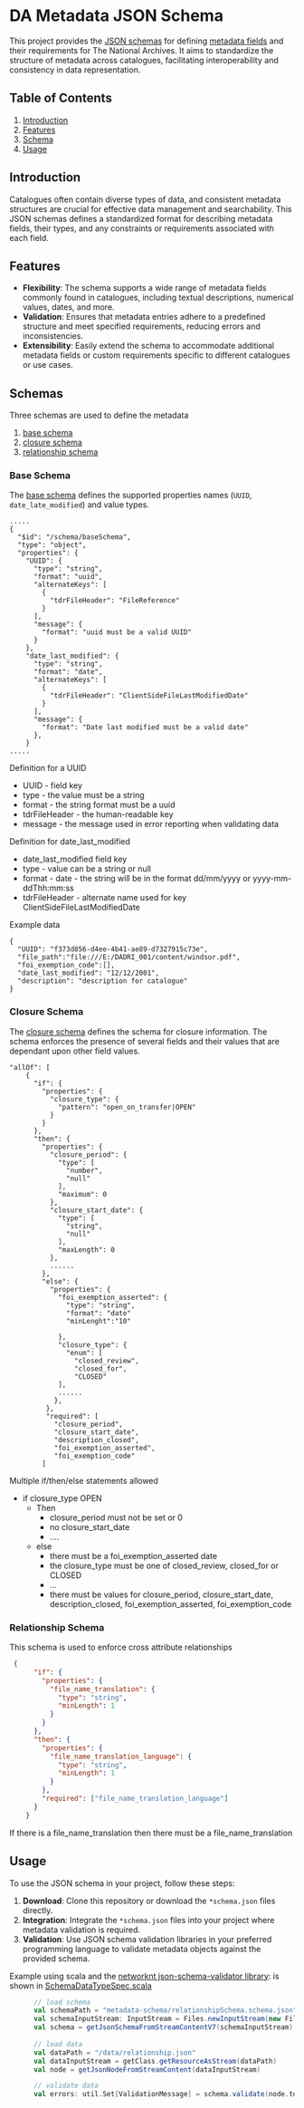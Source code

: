 # DA Metadata JSON Schema

This project provides the [JSON schemas](https://json-schema.org/) for defining [metadata fields](https://www.nationalarchives.gov.uk/information-management/manage-information/digital-records-transfer/what-are-born-digital-records/) and their requirements for The National Archives. It aims to standardize the structure of metadata across catalogues, facilitating interoperability and consistency in data representation.

## Table of Contents

1. [Introduction](#introduction)
2. [Features](#features)
3. [Schema](#schemas)
4. [Usage](#usage)

## Introduction

Catalogues often contain diverse types of data, and consistent metadata structures are crucial for effective data management and searchability. This JSON schemas defines a standardized format for describing metadata fields, their types, and any constraints or requirements associated with each field.

## Features

- **Flexibility**: The schema supports a wide range of metadata fields commonly found in catalogues, including textual descriptions, numerical values, dates, and more.
- **Validation**: Ensures that metadata entries adhere to a predefined structure and meet specified requirements, reducing errors and inconsistencies.
- **Extensibility**: Easily extend the schema to accommodate additional metadata fields or custom requirements specific to different catalogues or use cases.

## Schemas

Three schemas are used to define the metadata
1. [base schema](#base-schema)
2. [closure schema](#closure-schema)
3. [relationship schema](metadata-schema/relationshipSchema.schema.json)

### Base Schema
The [base schema](metadata-schema/baseSchema.schema.json) defines the supported properties names (`UUID`, `date_late_modified`) and value types.
```
.....
{
  "$id": "/schema/baseSchema",
  "type": "object",
  "properties": {
    "UUID": {
      "type": "string",
      "format": "uuid",
      "alternateKeys": [
        {
          "tdrFileHeader": "FileReference"
        }
      ],
      "message": {
        "format": "uuid must be a valid UUID"
      }
    },
    "date_last_modified": {
      "type": "string",
      "format": "date",
      "alternateKeys": [
        {
          "tdrFileHeader": "ClientSideFileLastModifiedDate"
        }
      ],
      "message": {
        "format": "Date last modified must be a valid date"
      },
    }
.....
```
Definition for a UUID
* UUID - field key 
* type - the value must be a string
* format - the string format must be a uuid
* tdrFileHeader - the human-readable key 
* message - the message used in error reporting when validating data

Definition for date_last_modified
* date_last_modified field key
* type - value can be a string or null
* format - date - the string will be in the format dd/mm/yyyy or yyyy-mm-ddThh:mm:ss
* tdrFileHeader - alternate name used for key ClientSideFileLastModifiedDate

Example data
```
{
  "UUID": "f373d856-d4ee-4b41-ae89-d7327915c73e",
  "file_path":"file:///E:/DADRI_001/content/windsor.pdf",
  "foi_exemption_code":[],
  "date_last_modified": "12/12/2001",
  "description": "description for catalogue"
}
```
### Closure Schema
The [closure schema](metadata-schema/closureSchema.schema.json) defines the schema for closure information. The schema enforces the presence of several fields and their values that are dependant upon other field values.  
```
"allOf": [
    {
      "if": {
        "properties": {
          "closure_type": {
            "pattern": "open_on_transfer|OPEN"
          }
        }
      },
      "then": {
        "properties": {
          "closure_period": {
            "type": [
              "number",
              "null"
            ],
            "maximum": 0
          },
          "closure_start_date": {
            "type": [
              "string",
              "null"
            ],
            "maxLength": 0
          },
          ......
        },
        "else": {
          "properties": {
            "foi_exemption_asserted": {
              "type": "string",
              "format": "date"
              "minLenght":"10"
             
            },
            "closure_type": {
              "enum": [
                "closed_review",
                "closed_for",
                "CLOSED"
            ],
            ......
           },
         },
         "required": [
           "closure_period",
           "closure_start_date",
           "description_closed",
           "foi_exemption_asserted",
           "foi_exemption_code"
        ]
```

Multiple if/then/else statements allowed
* if closure_type OPEN
  * Then
    * closure_period must not be set or 0
    * no closure_start_date
    * ....
  * else
    * there must be a foi_exemption_asserted date
    * the closure_type must be one of closed_review, closed_for or CLOSED
    * ...
    * there must be values for closure_period, closure_start_date, description_closed, foi_exemption_asserted, foi_exemption_code 
### Relationship Schema

This schema is used to enforce cross attribute relationships

```json
 {
      "if": {
        "properties": {
          "file_name_translation": {
            "type": "string",
            "minLength": 1
          }
        }
      },
      "then": {
        "properties": {
          "file_name_translation_language": {
            "type": "string",
            "minLength": 1
          }
        },
        "required": ["file_name_translation_language"]
      }
    }
```

If there is a file_name_translation then there must be a file_name_translation 

## Usage

To use the JSON schema in your project, follow these steps:

1. **Download**: Clone this repository or download the `*schema.json` files directly.
2. **Integration**: Integrate the `*schema.json` files into your project where metadata validation is required.
3. **Validation**: Use JSON schema validation libraries in your preferred programming language to validate metadata objects against the provided schema.

Example using scala and the [networknt json-schema-validator library](https://github.com/networknt/json-schema-validator): is shown in [SchemaDataTypeSpec.scala](src/test/scala/uk/gov/tna/tdr/metadata/schema/validator/SchemaDataTypeSpec.scala)

```scala
      // load schema
      val schemaPath = "metadata-schema/relationshipSchema.schema.json"
      val schemaInputStream: InputStream = Files.newInputStream(new File(schemaPath).toPath)
      val schema = getJsonSchemaFromStreamContentV7(schemaInputStream)
      
      // load data
      val dataPath = "/data/relationship.json"
      val dataInputStream = getClass.getResourceAsStream(dataPath)
      val node = getJsonNodeFromStreamContent(dataInputStream)

      // validate data
      val errors: util.Set[ValidationMessage] = schema.validate(node.toPrettyString, InputFormat.JSON)
```
